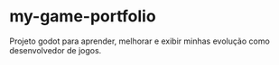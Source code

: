 # my-game-portfolio
Projeto godot para aprender, melhorar e exibir minhas evolução como desenvolvedor de jogos.

